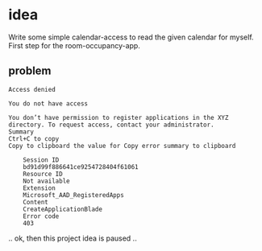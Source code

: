 # idea

Write some simple calendar-access to read the given calendar for myself. First step for the room-occupancy-app.

## problem

```
Access denied

You do not have access

You don’t have permission to register applications in the XYZ  directory. To request access, contact your administrator.
Summary
Ctrl+C to copy
Copy to clipboard the value for Copy error summary to clipboard

    Session ID
    bd91d99f886641ce9254728404f61061
    Resource ID
    Not available
    Extension
    Microsoft_AAD_RegisteredApps
    Content
    CreateApplicationBlade
    Error code
    403
```

.. ok, then this project idea is paused ..
